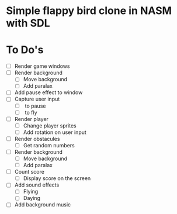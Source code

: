 # Simple flappy bird clone in NASM with SDL

# To Do's
- [ ] Render game windows
- [ ] Render background
  - [ ] Move background
  - [ ] Add paralax
- [ ] Add pause effect to window
- [ ] Capture user input
  - [ ] <ESC> to pause
  - [ ] <SPACE> to fly

- [ ] Render player
  - [ ] Change player sprites
  - [ ] Add rotation on user input
- [ ] Render obstacules
  - [ ] Get random numbers
- [ ] Render background
  - [ ] Move background
  - [ ] Add paralax
- [ ] Count score
  - [ ] Display score on the screen
- [ ] Add sound effects
  - [ ] Flying
  - [ ] Daying
- [ ] Add background music
